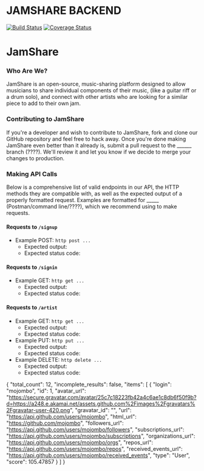 # JAMSHARE BACKEND
[![Build Status](https://travis-ci.org/ChristopherSClosser/JamShare-API.svg?branch=master)](https://travis-ci.org/ChristopherSClosser/JamShare-API)
[![Coverage Status](https://coveralls.io/repos/github/ChristopherSClosser/JamShare-API/badge.svg?branch=master)](https://coveralls.io/github/ChristopherSClosser/JamShare-API?branch=master)

# JamShare

### Who Are We?
JamShare is an open-source, music-sharing platform designed to allow musicians to share individual components of their music, (like a guitar riff or a drum solo), and connect with other artists who are looking for a similar piece to add to their own jam.

### Contributing to JamShare
If you're a developer and wish to contribute to JamShare, fork and clone our GitHub repository and feel free to hack away. Once you're done making JamShare even better than it already is, submit a pull request to the ______ branch (????). We'll review it and let you know if we decide to merge your changes to production.

### Making API Calls
Below is a comprehensive list of valid endpoints in our API, the HTTP methods they are compatible with, as well as the expected output of a properly formatted request. Examples are formatted for _____ (Postman/command line/????), which we recommend using to make requests.

#### Requests to ```/signup```
- Example POST: ```http post ...```
  - Expected output:
  - Expected status code:

#### Requests to ```/signin```
- Example GET: ```http get ...```
  - Expected output:
  - Expected status code:

#### Requests to ```/artist```
- Example GET: ```http get ...```
  - Expected output:
  - Expected status code:
- Example PUT: ```http put ...```
  - Expected output:
  - Expected status code:
- Example DELETE: ```http delete ...```
  - Expected output:
  - Expected status code:

{
  "total_count": 12,
  "incomplete_results": false,
  "items": [
    {
      "login": "mojombo",
      "id": 1,
      "avatar_url": "https://secure.gravatar.com/avatar/25c7c18223fb42a4c6ae1c8db6f50f9b?d=https://a248.e.akamai.net/assets.github.com%2Fimages%2Fgravatars%2Fgravatar-user-420.png",
      "gravatar_id": "",
      "url": "https://api.github.com/users/mojombo",
      "html_url": "https://github.com/mojombo",
      "followers_url": "https://api.github.com/users/mojombo/followers",
      "subscriptions_url": "https://api.github.com/users/mojombo/subscriptions",
      "organizations_url": "https://api.github.com/users/mojombo/orgs",
      "repos_url": "https://api.github.com/users/mojombo/repos",
      "received_events_url": "https://api.github.com/users/mojombo/received_events",
      "type": "User",
      "score": 105.47857
    }
  ]
}
